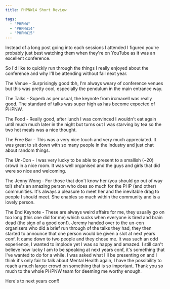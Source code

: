 ```yaml
---
title: PHPNW14 Short Review

tags:
  - "PHPNW"
  - "PHPNW14"
  - "PHPNW15"
---
```

Instead of a long post going into each sessions I attended I figured you're probably just best watching them when they're on YouTube as it was an excellent conference.

So I'd like to quickly run through the things I really enjoyed about the conference and why I'll be attending without fail next year.

The Venue - Surprisingly good tbh, I'm always weary of conference venues but this was pretty cool, especially the pendulum in the main entrance way.

The Talks - Superb as per usual, the keynote from ircmaxell was really good. The standard of talks was super high as has become expected of PHPNW.

The Food - Really good, after lunch I was convinced I wouldn't eat again until much much later in the night but turns out I was starving by tea so the two hot meals was a nice thought.

The Free Bar - This was a very nice touch and very much appreciated. It was great to sit down with so many people in the industry and just chat about random things.

The Un-Con - I was very lucky to be able to present to a smallish (~20) crowd in a nice room. It was well organised and the guys and girls that did were so nice and welcoming.

The Jenny Wong - For those that don't know her (you should go out of way to!) she's an amazing person who does so much for the PHP (and other) communities. It's always a pleasure to meet her and the inevitable drag to people I should meet. She enables so much within the community and is a lovely person.

The End Keynote - These are always weird affairs for me, they usually go on too long (this one did for me) which sucks when everyone is tired and brain dead (the sign of a good conf). Jeremy handed over to the un-con organisers who did a brief run through of the talks they had, they then started to announce that one person would be given a slot at next years conf. It came down to two people and they chose me. It was such an odd experience, I wanted to implode yet I was so happy and amazed. I still can't believe how lucky I am to be speaking at next years conf, it's something that I've wanted to do for a while. I was asked what I'll be presenting on and I think it's only fair to talk about Mental Health again, I have the possibility to reach a much larger crowd on something that is so important. Thank you so much to the whole PHPNW team for deeming me worthy enough.

Here's to next years conf!


